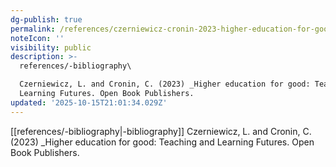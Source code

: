 ```yaml
---
dg-publish: true
permalink: /references/czerniewicz-cronin-2023-higher-education-for-good/
noteIcon: ''
visibility: public
description: >-
  references/-bibliography\

  Czerniewicz, L. and Cronin, C. (2023) _Higher education for good: Teaching and
  Learning Futures. Open Book Publishers.
updated: '2025-10-15T21:01:34.029Z'
---
```


[[references/-bibliography\|-bibliography]]
Czerniewicz, L. and Cronin, C. (2023) _Higher education for good: Teaching and Learning Futures. Open Book Publishers.

